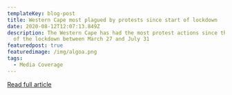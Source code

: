 ```yaml
---
templateKey: blog-post
title: Western Cape most plagued by protests since start of lockdown
date: 2020-08-12T12:07:13.849Z
description: The Western Cape has had the most protest actions since the start
  of the lockdown between March 27 and July 31
featuredpost: true
featuredimage: /img/algoa.png
tags:
  - Media Coverage
---
```

[Read full article ](https://www.iol.co.za/capeargus/news/western-cape-most-plagued-by-protests-since-start-of-lockdown-e95c5ec9-690e-4e7f-a3d7-78d9c7b04e2f)